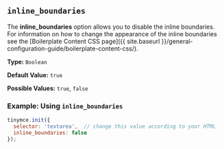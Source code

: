 ## `inline_boundaries`

The **inline_boundaries** option allows you to disable the inline boundaries. For information on how to change the appearance of the inline boundaries see the [Boilerplate Content CSS page]({{ site.baseurl }}/general-configuration-guide/boilerplate-content-css/).

**Type:** `Boolean`

**Default Value:** `true`

**Possible Values:** `true`, `false`

### Example: Using `inline_boundaries`

```js
tinymce.init({
  selector: 'textarea',  // change this value according to your HTML
  inline_boundaries: false
});
```
